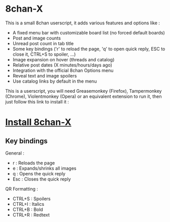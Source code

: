 8chan-X
=======

This is a small 8chan userscript, it adds various features and options like :
 - A fixed menu bar with customizable board list (no forced default boards)
 - Post and image counts
 - Unread post count in tab title
 - Some key bindings ('r' to reload the page, 'q' to open quick reply, ESC to close it, CTRL+S to spoiler, ...)
 - Image expansion on hover (threads and catalog)
 - Relative post dates (X minutes/hours/days ago)
 - Integration with the official 8chan Options menu
 - Reveal text and image spoilers
 - Use catalog links by default in the menu

This is a userscript, you will need Greasemonkey (Firefox), Tampermonkey (Chrome), Violentmonkey (Opera) or an equivalent extension to run it, then just follow this link to install it :

<h1><a href="https://github.com/tux3/8chan-X/raw/master/8chan-x.user.js">Install 8chan-X</a></h1>

Key bindings
-----

General :
 - r : Reloads the page
 - e : Expands/shrinks all images
 - q : Opens the quick reply
 - Esc : Closes the quick reply

QR Formatting :
 - CTRL+S : Spoilers
 - CTRL+I : Italics
 - CTRL+B : Bold
 - CTRL+R : Redtext
